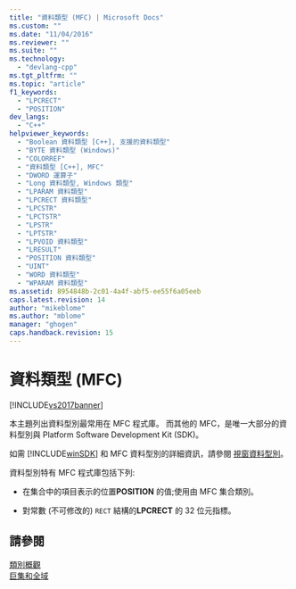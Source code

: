 ```yaml
---
title: "資料類型 (MFC) | Microsoft Docs"
ms.custom: ""
ms.date: "11/04/2016"
ms.reviewer: ""
ms.suite: ""
ms.technology: 
  - "devlang-cpp"
ms.tgt_pltfrm: ""
ms.topic: "article"
f1_keywords: 
  - "LPCRECT"
  - "POSITION"
dev_langs: 
  - "C++"
helpviewer_keywords: 
  - "Boolean 資料類型 [C++], 支援的資料類型"
  - "BYTE 資料類型 (Windows)"
  - "COLORREF"
  - "資料類型 [C++], MFC"
  - "DWORD 運算子"
  - "Long 資料類型, Windows 類型"
  - "LPARAM 資料類型"
  - "LPCRECT 資料類型"
  - "LPCSTR"
  - "LPCTSTR"
  - "LPSTR"
  - "LPTSTR"
  - "LPVOID 資料類型"
  - "LRESULT"
  - "POSITION 資料類型"
  - "UINT"
  - "WORD 資料類型"
  - "WPARAM 資料類型"
ms.assetid: 8954848b-2c01-4a4f-abf5-ee55f6a05eeb
caps.latest.revision: 14
author: "mikeblome"
ms.author: "mblome"
manager: "ghogen"
caps.handback.revision: 15
---
```

# 資料類型 (MFC)
[!INCLUDE[vs2017banner](../../assembler/inline/includes/vs2017banner.md)]

本主題列出資料型別最常用在 MFC 程式庫。  而其他的 MFC，是唯一大部分的資料型別與 Platform Software Development Kit \(SDK\)。  
  
 如需 [!INCLUDE[winSDK](../../atl/includes/winsdk_md.md)] 和 MFC 資料型別的詳細資訊，請參閱 [視窗資料型別](http://msdn.microsoft.com/library/windows/desktop/aa383751)。  
  
 資料型別特有 MFC 程式庫包括下列:  
  
-   在集合中的項目表示的位置**POSITION** 的值;使用由 MFC 集合類別。  
  
-   對常數 \(不可修改的\) `RECT` 結構的**LPCRECT** 的 32 位元指標。  
  
## 請參閱  
 [類別概觀](../../mfc/class-library-overview.md)   
 [巨集和全域](../../mfc/reference/mfc-macros-and-globals.md)